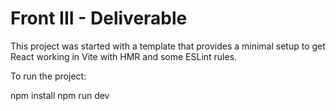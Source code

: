 # Front III - Deliverable

This project was started with a template that provides a minimal setup to get React working in Vite with HMR and some ESLint rules.

To run the project:

npm install 
npm run dev 